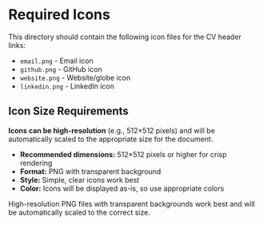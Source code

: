 # Required Icons

This directory should contain the following icon files for the CV header links:

- `email.png` - Email icon
- `github.png` - GitHub icon  
- `website.png` - Website/globe icon
- `linkedin.png` - LinkedIn icon

## Icon Size Requirements

**Icons can be high-resolution** (e.g., 512×512 pixels) and will be automatically scaled to the appropriate size for the document.

- **Recommended dimensions:** 512×512 pixels or higher for crisp rendering
- **Format:** PNG with transparent background
- **Style:** Simple, clear icons work best
- **Color:** Icons will be displayed as-is, so use appropriate colors

High-resolution PNG files with transparent backgrounds work best and will be automatically scaled to the correct size.
